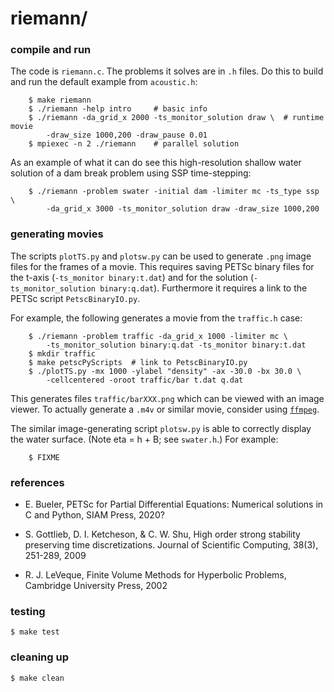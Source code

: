 riemann/
========

### compile and run

The code is `riemann.c`.  The problems it solves are in `.h` files.  Do this to build and run the default example from `acoustic.h`:

        $ make riemann
        $ ./riemann -help intro     # basic info
        $ ./riemann -da_grid_x 2000 -ts_monitor_solution draw \  # runtime movie
            -draw_size 1000,200 -draw_pause 0.01
        $ mpiexec -n 2 ./riemann    # parallel solution

As an example of what it can do see this high-resolution shallow water solution of a dam break problem using SSP time-stepping:

        $ ./riemann -problem swater -initial dam -limiter mc -ts_type ssp \
            -da_grid_x 3000 -ts_monitor_solution draw -draw_size 1000,200

### generating movies

The scripts `plotTS.py` and `plotsw.py` can be used to generate `.png` image files for the frames of a movie.  This requires saving PETSc binary files for the t-axis (`-ts_monitor binary:t.dat`) and for the solution (`-ts_monitor_solution binary:q.dat`).  Furthermore it requires a link to the PETSc script `PetscBinaryIO.py`.

For example, the following generates a movie from the `traffic.h` case:

        $ ./riemann -problem traffic -da_grid_x 1000 -limiter mc \
            -ts_monitor_solution binary:q.dat -ts_monitor binary:t.dat
        $ mkdir traffic
        $ make petscPyScripts  # link to PetscBinaryIO.py
        $ ./plotTS.py -mx 1000 -ylabel "density" -ax -30.0 -bx 30.0 \
            -cellcentered -oroot traffic/bar t.dat q.dat

This generates files `traffic/barXXX.png` which can be viewed with an image viewer.  To actually generate a `.m4v` or similar movie, consider using [`ffmpeg`](https://www.ffmpeg.org/).

The similar image-generating script `plotsw.py` is able to correctly display the water surface.  (Note eta = h + B; see `swater.h`.)  For example:

        $ FIXME

### references

* E. Bueler, PETSc for Partial Differential Equations: Numerical solutions in C and Python, SIAM Press, 2020?

* S. Gottlieb, D. I. Ketcheson, & C. W. Shu, High order strong stability preserving time discretizations. Journal of Scientific Computing, 38(3), 251-289, 2009

* R. J. LeVeque, Finite Volume Methods for Hyperbolic Problems, Cambridge University Press, 2002

### testing

    $ make test

### cleaning up

    $ make clean

